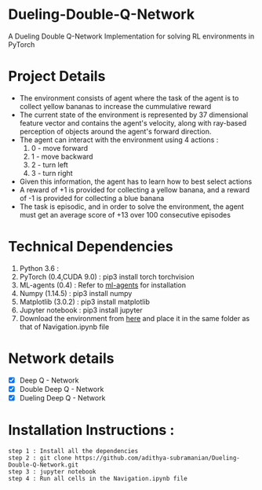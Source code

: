# Dueling-Double-Q-Network
A Dueling Double Q-Network Implementation for solving RL environments in PyTorch

# Project Details

<ul>
  <li> The environment consists of agent where the task of the agent is to collect yellow bananas to increase the cummulative reward</li>
  <li> The current state of the environment is represented by 37 dimensional feature vector and contains the agent's velocity, along with ray-based perception of objects around the agent's forward direction.</li>
  <li> The agent can interact with the environment using 4 actions :<br>
  <ol>
    <li>0 - move forward</li>
    <li>1 - move backward</li>
    <li>2 - turn left</li>
    <li>3 - turn right</li>
  </ol></li>
  <li> Given this information, the agent has to learn how to best select actions</li>
  <li> A reward of +1 is provided for collecting a yellow banana, and a reward of -1 is provided for collecting a blue banana </li>
  <li> The task is episodic, and in order to solve the environment, the agent must get an average score of +13 over 100 consecutive episodes</li>
</ul>

# Technical Dependencies

<ol>
  <li> Python 3.6 :
  <li> PyTorch (0.4,CUDA 9.0) : pip3 install torch torchvision</li>
  <li> ML-agents (0.4) : Refer to <a href = "https://github.com/Unity-Technologies/ml-agents/">ml-agents</a> for installation</li>
  <li> Numpy (1.14.5) : pip3 install numpy</li>
  <li> Matplotlib (3.0.2) : pip3 install matplotlib</li>
  <li> Jupyter notebook : pip3 install jupyter </li>
  <li> Download the environment from <a href="https://s3-us-west-1.amazonaws.com/udacity-drlnd/P1/Banana/Banana_Linux.zip">here</a> and place it in the same folder as that of Navigation.ipynb file  </li>
</ol>

# Network details

- [x] Deep Q - Network
- [x] Double Deep Q - Network
- [x] Dueling Deep Q - Network

# Installation Instructions :
`
step 1 : Install all the dependencies
`
<br>
`
step 2 : git clone https://github.com/adithya-subramanian/Dueling-Double-Q-Network.git
`
<br>
`
step 3 : jupyter notebook
`
<br>
`
step 4 : Run all cells in the Navigation.ipynb file
`
